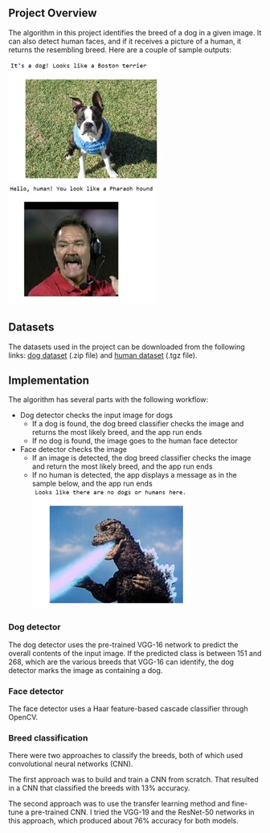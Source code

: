 [//]: # (Image References)

[image1]: ./sample_outputs/dog2.jpg "Sample output"
[image2]: ./sample_outputs/human1.jpg "Sample output"
[image3]: ./sample_outputs/Godzilla.jpg "Sample output"


## Project Overview

The algorithm in this project identifies the breed of a dog in a given image. It can also detect human faces, and if it receives a picture of a human, it returns the resembling breed. Here are a couple of sample outputs:  

![Sample Output][image1]	![Sample Output][image2]

## Datasets

The datasets used in the project can be downloaded from the following links: [dog dataset](https://s3-us-west-1.amazonaws.com/udacity-aind/dog-project/dogImages.zip) (.zip file) and [human dataset](http://vis-www.cs.umass.edu/lfw/lfw.tgz) (.tgz file).

## Implementation

The algorithm has several parts with the following workflow:
- Dog detector checks the input image for dogs
  - If a dog is found, the dog breed classifier checks the image and returns the most likely breed, and the app run ends
  - If no dog is found, the image goes to the human face detector
- Face detector checks the image
  - If an image is detected, the dog breed classifier checks the image and return the most likely breed, and the app run ends
  - If no human is detected, the app displays a message as in the sample below, and the app run ends  
![Sample Output][image3]

### Dog detector
The dog detector uses the pre-trained VGG-16 network to predict the overall contents of the input image. If the predicted class is between 151 and 268, which are the various breeds that VGG-16 can identify, the dog detector marks the image as containing a dog.

### Face detector
The face detector uses a Haar feature-based cascade classifier through OpenCV.

### Breed classification
There were two approaches to classify the breeds, both of which used convolutional neural networks (CNN).  

The first approach was to build and train a CNN from scratch. That resulted in a CNN that classified the breeds with 13% accuracy.

The second approach was to use the transfer learning method and fine-tune a pre-trained CNN. I tried the VGG-19 and the ResNet-50 networks in this approach, which produced about 76% accuracy for both models.
